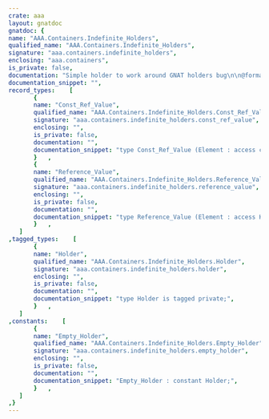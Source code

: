 ```yaml
---
crate: aaa
layout: gnatdoc
gnatdoc: {
name: "AAA.Containers.Indefinite_Holders",
qualified_name: "AAA.Containers.Indefinite_Holders",
signature: "aaa.containers.indefinite_holders",
enclosing: "aaa.containers",
is_private: false,
documentation: "Simple holder to work around GNAT holders bug\n\n@formal Held",
documentation_snippet: "",
record_types:    [
       {
       name: "Const_Ref_Value",
       qualified_name: "AAA.Containers.Indefinite_Holders.Const_Ref_Value",
       signature: "aaa.containers.indefinite_holders.const_ref_value",
       enclosing: "",
       is_private: false,
       documentation: "",
       documentation_snippet: "type Const_Ref_Value (Element : access constant Held) is limited null record\n  with Implicit_Dereference => Element;",
       }   ,
       {
       name: "Reference_Value",
       qualified_name: "AAA.Containers.Indefinite_Holders.Reference_Value",
       signature: "aaa.containers.indefinite_holders.reference_value",
       enclosing: "",
       is_private: false,
       documentation: "",
       documentation_snippet: "type Reference_Value (Element : access Held) is limited null record with\n  Implicit_Dereference => Element;",
       }   ,
   ]
,tagged_types:    [
       {
       name: "Holder",
       qualified_name: "AAA.Containers.Indefinite_Holders.Holder",
       signature: "aaa.containers.indefinite_holders.holder",
       enclosing: "",
       is_private: false,
       documentation: "",
       documentation_snippet: "type Holder is tagged private;",
       }   ,
   ]
,constants:    [
       {
       name: "Empty_Holder",
       qualified_name: "AAA.Containers.Indefinite_Holders.Empty_Holder",
       signature: "aaa.containers.indefinite_holders.empty_holder",
       enclosing: "",
       is_private: false,
       documentation: "",
       documentation_snippet: "Empty_Holder : constant Holder;",
       }   ,
   ]
,}
---
```


